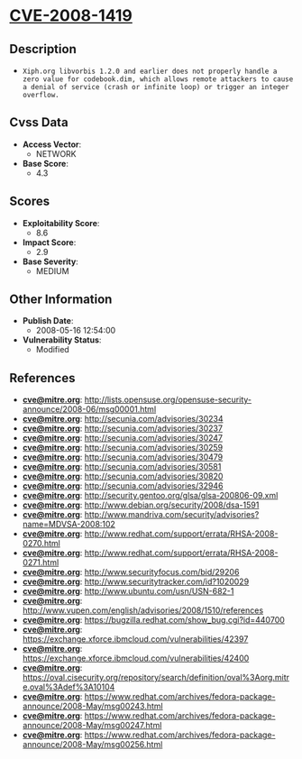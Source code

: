 
# [CVE-2008-1419](https://cve.mitre.org/cgi-bin/cvename.cgi?name=CVE-2008-1419)

## Description

- `Xiph.org libvorbis 1.2.0 and earlier does not properly handle a zero value for codebook.dim, which allows remote attackers to cause a denial of service (crash or infinite loop) or trigger an integer overflow.`

## Cvss Data

- **Access Vector**:
  - NETWORK
- **Base Score**:
  - 4.3

## Scores

- **Exploitability Score**:
  - 8.6
- **Impact Score**:
  - 2.9
- **Base Severity**:
  - MEDIUM

## Other Information

- **Publish Date**:
  - 2008-05-16 12:54:00
- **Vulnerability Status**:
  - Modified

## References

- **cve@mitre.org**: http://lists.opensuse.org/opensuse-security-announce/2008-06/msg00001.html
- **cve@mitre.org**: http://secunia.com/advisories/30234
- **cve@mitre.org**: http://secunia.com/advisories/30237
- **cve@mitre.org**: http://secunia.com/advisories/30247
- **cve@mitre.org**: http://secunia.com/advisories/30259
- **cve@mitre.org**: http://secunia.com/advisories/30479
- **cve@mitre.org**: http://secunia.com/advisories/30581
- **cve@mitre.org**: http://secunia.com/advisories/30820
- **cve@mitre.org**: http://secunia.com/advisories/32946
- **cve@mitre.org**: http://security.gentoo.org/glsa/glsa-200806-09.xml
- **cve@mitre.org**: http://www.debian.org/security/2008/dsa-1591
- **cve@mitre.org**: http://www.mandriva.com/security/advisories?name=MDVSA-2008:102
- **cve@mitre.org**: http://www.redhat.com/support/errata/RHSA-2008-0270.html
- **cve@mitre.org**: http://www.redhat.com/support/errata/RHSA-2008-0271.html
- **cve@mitre.org**: http://www.securityfocus.com/bid/29206
- **cve@mitre.org**: http://www.securitytracker.com/id?1020029
- **cve@mitre.org**: http://www.ubuntu.com/usn/USN-682-1
- **cve@mitre.org**: http://www.vupen.com/english/advisories/2008/1510/references
- **cve@mitre.org**: https://bugzilla.redhat.com/show_bug.cgi?id=440700
- **cve@mitre.org**: https://exchange.xforce.ibmcloud.com/vulnerabilities/42397
- **cve@mitre.org**: https://exchange.xforce.ibmcloud.com/vulnerabilities/42400
- **cve@mitre.org**: https://oval.cisecurity.org/repository/search/definition/oval%3Aorg.mitre.oval%3Adef%3A10104
- **cve@mitre.org**: https://www.redhat.com/archives/fedora-package-announce/2008-May/msg00243.html
- **cve@mitre.org**: https://www.redhat.com/archives/fedora-package-announce/2008-May/msg00247.html
- **cve@mitre.org**: https://www.redhat.com/archives/fedora-package-announce/2008-May/msg00256.html
